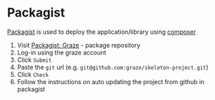 # Packagist

[Packagist][packagist] is used to deploy the application/library using [composer][composer]

1. Visit [Packagist: Graze][packagist-graze] - package repository
1. Log-in using the graze account
1. Click `Submit`
1. Paste the `git` url (e.g. `git@github.com:graze/skeleton-project.git`)
1. Click `Check`
1. Follow the instructions on auto updating the project from github in packagist

[packagist]: https://packagist.org
[packagist-graze]: https://packagist.org/graze
[composer]: https://getcomposer.org/
